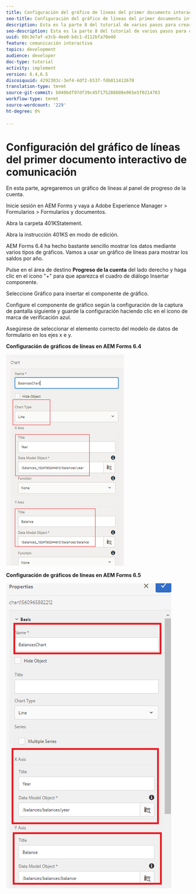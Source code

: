 ```yaml
---
title: Configuración del gráfico de líneas del primer documento interactivo de comunicación
seo-title: Configuración del gráfico de líneas del primer documento interactivo de comunicación
description: Esta es la parte 8 del tutorial de varios pasos para crear su primer documento interactivo de comunicaciones. En esta parte, agregaremos un gráfico de líneas al panel de progreso de la cuenta.
seo-description: Esta es la parte 8 del tutorial de varios pasos para crear su primer documento interactivo de comunicaciones. En esta parte, agregaremos un gráfico de líneas al panel de progreso de la cuenta.
uuid: 08c3e7af-e3cb-4ee0-bdc1-d112bfa70e40
feature: comunicación interactiva
topics: development
audience: developer
doc-type: tutorial
activity: implement
version: 6.4,6.5
discoiquuid: 4292303c-3ef4-4df2-b537-fdb011412670
translation-type: tm+mt
source-git-commit: b040bdf97df39c45f175288608e965e5f0214703
workflow-type: tm+mt
source-wordcount: '229'
ht-degree: 0%

---
```



# Configuración del gráfico de líneas del primer documento interactivo de comunicación

En esta parte, agregaremos un gráfico de líneas al panel de progreso de la cuenta.

Inicie sesión en AEM Forms y vaya a Adobe Experience Manager > Formularios > Formularios y documentos.

Abra la carpeta 401KStatement.

Abra la instrucción 401KS en modo de edición.

AEM Forms 6.4 ha hecho bastante sencillo mostrar los datos mediante varios tipos de gráficos. Vamos a usar un gráfico de líneas para mostrar los saldos por año.

Pulse en el área de destino **Progreso de la cuenta** del lado derecho y haga clic en el icono &quot;+&quot; para que aparezca el cuadro de diálogo Insertar componente.

Seleccione Gráfico para insertar el componente de gráfico.

Configure el componente de gráfico según la configuración de la captura de pantalla siguiente y guarde la configuración haciendo clic en el icono de marca de verificación azul.

Asegúrese de seleccionar el elemento correcto del modelo de datos de formulario en los ejes x e y.

**Configuración de gráficos de líneas en AEM Forms 6.4**

![linechart64](assets/linechart.png)

**Configuración de gráficos de líneas en AEM Forms 6.5**

![linechart64](assets/linechart65.PNG)


